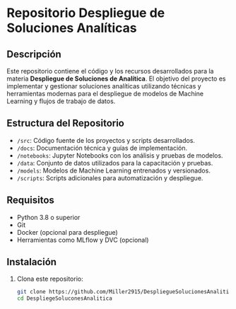 # Repositorio Despliegue de Soluciones Analíticas

## Descripción

Este repositorio contiene el código y los recursos desarrollados para la materia **Despliegue de Soluciones de Analítica**. El objetivo del proyecto es implementar y gestionar soluciones analíticas utilizando técnicas y herramientas modernas para el despliegue de modelos de Machine Learning y flujos de trabajo de datos.

## Estructura del Repositorio

- `/src`: Código fuente de los proyectos y scripts desarrollados.
- `/docs`: Documentación técnica y guías de implementación.
- `/notebooks`: Jupyter Notebooks con los análisis y pruebas de modelos.
- `/data`: Conjunto de datos utilizados para la capacitación y pruebas.
- `/models`: Modelos de Machine Learning entrenados y versionados.
- `/scripts`: Scripts adicionales para automatización y despliegue.

## Requisitos

- Python 3.8 o superior
- Git
- Docker (opcional para despliegue)
- Herramientas como MLflow y DVC (opcional)

## Instalación

1. Clona este repositorio:

   ```bash
   git clone https://github.com/Miller2915/DespliegueSolucionesAnalitica.git
   cd DespliegeSoluconesAnalitica

